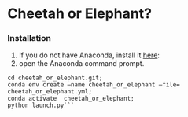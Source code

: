 # Cheetah or Elephant?

### Installation
1. If you do not have Anaconda, install it [here](https://www.anaconda.com/products/individual):
2. open the Anaconda command prompt. 
```git clone https://github.com/denmanlab/cheetah_or_elephant.git;
cd cheetah_or_elephant.git;
conda env create —name cheetah_or_elephant —file= cheetah_or_elephant.yml;
conda activate  cheetah_or_elephant;
python launch.py```